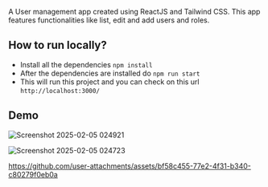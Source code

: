 A User management app created using ReactJS and Tailwind CSS. This app features functionalities like list, edit and add users and roles.

## How to run locally?
- Install all the dependencies `npm install`
- After the dependencies are installed do `npm run start`
- This will run this project and you can check on this url `http://localhost:3000/`

## Demo

![Screenshot 2025-02-05 024921](https://github.com/user-attachments/assets/a6720e96-99a3-4bee-83e7-4eb3c26da831)

![Screenshot 2025-02-05 024723](https://github.com/user-attachments/assets/5a63131f-b158-49f2-a09e-9f1f2e27556e)


https://github.com/user-attachments/assets/bf58c455-77e2-4f31-b340-c80279f0eb0a




